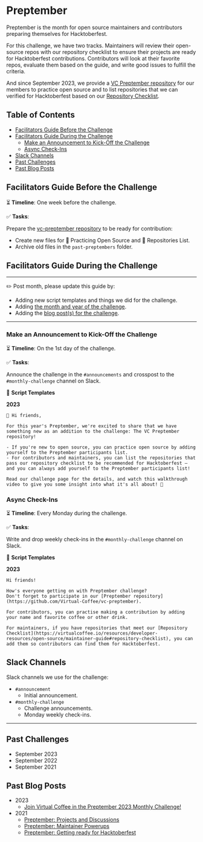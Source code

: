 # Preptember

Preptember is the month for open source maintainers and contributors preparing themselves for Hacktoberfest.

For this challenge, we have two tracks. Maintainers will review their open-source repos with our repository checklist to ensure their projects are ready for Hacktoberfest contributions. Contributors will look at their favorite repos, evaluate them based on the guide, and write good issues to fulfill the criteria.

And since September 2023, we provide a [VC Preptember repository](https://github.com/Virtual-Coffee/vc-preptember) for our members to practice open source and to list repositories that we can verified for Hacktoberfest based on our [Repository Checklist](https://virtualcoffee.io/resources/developer-resources/open-source/maintainer-guide#repository-checklist).

## Table of Contents

- [Facilitators Guide Before the Challenge](#facilitators-guide-before-the-challenge)
- [Facilitators Guide During the Challenge](#facilitators-guide-during-the-challenge)
  - [Make an Announcement to Kick-Off the Challenge](#make-an-announcement-to-kick-off-the-challenge)
  - [Async Check-Ins](#async-check-ins)
- [Slack Channels](#slack-channels)
- [Past Challenges](#past-challenges)
- [Past Blog Posts](#past-blog-posts)

## Facilitators Guide Before the Challenge

⏳ **Timeline**: One week before the challenge.

✅ **Tasks**:

Prepare the [vc-preptember repository](https://github.com/Virtual-Coffee/vc-preptember) to be ready for contribution:

  - Create new files for 🌱 Practicing Open Source and 📃 Repositories List.
  - Archive old files in the `past-preptembers` folder. 

## Facilitators Guide During the Challenge

---

✏️ Post month, please update this guide by:

- Adding new script templates and things we did for the challenge.
- Adding [the month and year of the challenge](#past-challenges).
- Adding the [blog post(s) for the challenge](#past-blog-posts).

---

### Make an Announcement to Kick-Off the Challenge

⏳ **Timeline**: On the 1st day of the challenge.

✅ **Tasks**:

Announce the challenge in the `#announcements` and crosspost to the `#monthly-challenge` channel on Slack.

📃 **Script Templates**

**2023**

```text
📢 Hi friends,

For this year's Preptember, we're excited to share that we have something new as an addition to the challenge: The VC Preptember repository!

- If you're new to open source, you can practice open source by adding yourself to the Preptember participants list.
- For contributors and maintainers, you can list the repositories that pass our repository checklist to be recommended for Hacktoberfest — and you can always add yourself to the Preptember participants list!

Read our challenge page for the details, and watch this walkthrough video to give you some insight into what it's all about! 🙌
```

### Async Check-Ins

⏳ **Timeline**: Every Monday during the challenge.

✅ **Tasks**:

Write and drop weekly check-ins in the `#monthly-challenge` channel on Slack.

📃 **Script Templates**

**2023**

```text
Hi friends!
    
How's everyone getting on with Preptember challenge?
Don't forget to participate in our [Preptember repository](https://github.com/Virtual-Coffee/vc-preptember).
    
For contributors, you can practise making a contribution by adding your name and favorite coffee or other drink.
    
For maintainers, if you have repositories that meet our [Repository Checklist](https://virtualcoffee.io/resources/developer-resources/open-source/maintainer-guide#repository-checklist), you can add them so contributors can find them for Hacktoberfest.
```

## Slack Channels

Slack channels we use for the challenge:

- `#announcement`
  - Initial announcement.
- `#monthly-challenge`
  - Challenge announcements.
  - Monday weekly check-ins.

---

## Past Challenges

- September 2023
- September 2022
- September 2021

## Past Blog Posts

- 2023
  - [Join Virtual Coffee in the Preptember 2023 Monthly Challenge!](https://dev.to/virtualcoffee/join-virtual-coffee-in-the-preptember-2023-monthly-challenge-51d2)
- 2021
  - [Preptember: Projects and Discussions](https://dev.to/virtualcoffee/preptember-projects-and-discussions-1ei6)
  - [Preptember: Maintainer Powerups](https://dev.to/virtualcoffee/preptember-maintainer-powerups-4m1n)
  - [Preptember: Getting ready for Hacktoberfest](https://dev.to/virtualcoffee/preptember-getting-ready-for-hacktoberfest-143j)